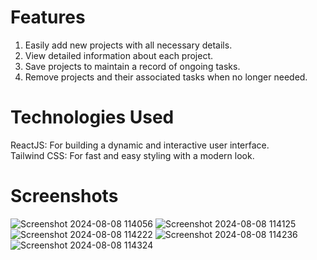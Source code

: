 # Features
1. Easily add new projects with all necessary details.<br>
2. View detailed information about each project.<br>
3. Save projects to maintain a record of ongoing tasks.<br>
4. Remove projects and their associated tasks when no longer needed.

# Technologies Used
ReactJS: For building a dynamic and interactive user interface.<br>
Tailwind CSS: For fast and easy styling with a modern look.

# Screenshots
![Screenshot 2024-08-08 114056](https://github.com/user-attachments/assets/9c2f1059-a460-4269-89fd-e245d1aa38eb)
![Screenshot 2024-08-08 114125](https://github.com/user-attachments/assets/e9f216bd-6d07-411c-a753-3454368eb6a8)
![Screenshot 2024-08-08 114222](https://github.com/user-attachments/assets/839d978f-eb8d-4af7-b80a-7c9d46f26dd6)
![Screenshot 2024-08-08 114236](https://github.com/user-attachments/assets/6816b764-365a-432e-a9b2-816845746eab)
![Screenshot 2024-08-08 114324](https://github.com/user-attachments/assets/fd662a8e-cc0a-4844-8db6-cc66d8529d59)
